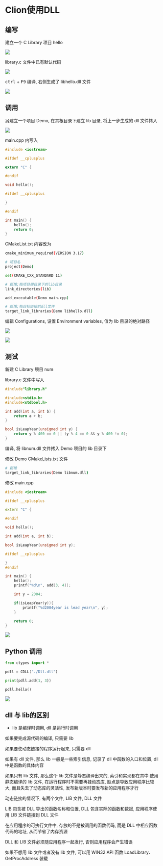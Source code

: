<!--
 * @Brief        : 
 * @Author       : dmjcb
 * @Date         : 2021-01-20 11:26:41
 * @LastEditors  : dmjcb@outlook.com
 * @LastEditTime : 2024-09-27 21:23:17
-->

# Clion使用DLL

## 编写

建立一个 C Library 项目 hello

![](https://raw.githubusercontent.com/dmjcb/SelfImgur/main/20201028180820.png)

library.c 文件中已有默认代码

![](https://raw.githubusercontent.com/dmjcb/SelfImgur/main/20201028181141.png)

<kbd>ctrl</kbd> + <kbd>F9</kbd> 编译, 右侧生成了 libhello.dll 文件

![](https://raw.githubusercontent.com/dmjcb/SelfImgur/main/2020-10-28_18-10-58.jpg)

## 调用

另建立一个项目 Demo, 在其根目录下建立 lib 目录, 将上一步生成的 dll 文件拷入

![](https://raw.githubusercontent.com/dmjcb/SelfImgur/main/20201028182033.png)

main.cpp 内写入

```c
#include <iostream>

#ifdef __cplusplus

extern "C" {

#endif

void hello();

#ifdef __cplusplus

}

#endif

int main() {
    hello();
    return 0;
}
```

CMakeList.txt 内容改为

```sh
cmake_minimum_required(VERSION 3.17)

# 项目名
project(Demo)

set(CMAKE_CXX_STANDARD 11)

# 新增;指项目根目录下的lib目录
link_directories(lib)

add_executable(Demo main.cpp)

# 新增;指目标链接的dll文件
target_link_libraries(Demo libhello.dll)
```

编辑 Configurations, 设置 Environment variables, 值为 lib 目录的绝对路径

![](https://raw.githubusercontent.com/dmjcb/SelfImgur/main/20201028184033.png)

![](https://raw.githubusercontent.com/dmjcb/SelfImgur/main/20201028184425.png)

## 测试

新建 C Library 项目 num

library.c 文件中写入

```c
#include"library.h"

#include<stdio.h>
#include<stdbool.h>

int add(int a, int b) {
    return a + b;
}

bool isLeapYear(unsigned int y) {
    return y % 400 == 0 || (y % 4 == 0 && y % 400 != 0);
}
```

编译, 将 libnum.dll 文件拷入 Demo 项目的 lib 目录下

修改 Demo CMakeLists.txt 文件

```sh
# 新增
target_link_libraries(Demo libnum.dll)
```

修改 main.cpp

```c++
#include <iostream>

#ifdef __cplusplus

extern "C" {

#endif

void hello();

int add(int a, int b);

bool isLeapYear(unsigned int y);

#ifdef __cplusplus

}
#endif

int main() {
    hello();
    printf("%d\n", add(3, 4));

    int y = 2004;

    if(isLeapYear(y)){
        printf("%d2004year is lead year\n", y);
    }

    return 0;
}
```

![](https://raw.githubusercontent.com/dmjcb/SelfImgur/main/2020-10-28_19-40-47.jpg)

## Python 调用

```py
from ctypes import *

pdll = CDLL("./Dll.dll")

print(pdll.add(1, 3))

pdll.hello()
```

![](https://raw.githubusercontent.com/dmjcb/SelfImgur/main/20210120113618.png)

## dll 与 lib的区别

- lib 是编译时调用, dll 是运行时调用

如果要完成源代码的编译, 只需要 lib

如果要使动态链接的程序运行起来, 只需要 dll

如果有 dll 文件, 那么 lib 一般是一些索引信息, 记录了 dll 中函数的入口和位置, dll 中是函数的具体内容

如果只有 lib 文件, 那么这个 lib 文件是静态编译出来的, 索引和实现都在其中.使用静态编译的 lib 文件, 在运行程序时不需要再挂动态库, 缺点是导致应用程序比较大, 而且失去了动态库的灵活性, 发布新版本时要发布新的应用程序才行

动态链接的情况下, 有两个文件, LIB 文件, DLL 文件

LIB 包含被 DLL 导出的函数名称和位置, DLL 包含实际的函数和数据, 应用程序使用 LIB 文件链接到 DLL 文件

在应用程序的可执行文件中, 存放的不是被调用的函数代码, 而是 DLL 中相应函数代码的地址, 从而节省了内存资源

DLL 和 LIB 文件必须随应用程序一起发行, 否则应用程序会产生错误

如果不想用 lib 文件或者没有 lib 文件, 可以用 WIN32 API 函数 LoadLibrary、GetProcAddress 装载
